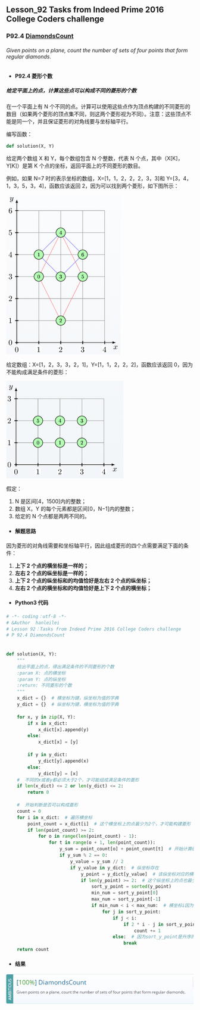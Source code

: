 ## Lesson_92 Tasks from Indeed Prime 2016 College Coders challenge

### P92.4 [DiamondsCount](https://app.codility.com/programmers/lessons/92-tasks_from_indeed_prime_2016_college_coders_challenge/diamonds_count/)

###### Given points on a plane, count the number of sets of four points that form regular diamonds.

- #### P92.4 菱形个数

##### 给定平面上的点，计算这些点可以构成不同的菱形的个数

在一个平面上有 N 个不同的点。计算可以使用这些点作为顶点构建的不同菱形的数目（如果两个菱形的顶点集不同，则这两个菱形视为不同）。注意：这些顶点不能是同一个，并且保证菱形的对角线要与坐标轴平行。

编写函数：

```python
def solution(X, Y)
```

给定两个数组 X 和 Y，每个数组包含 N 个整数，代表 N 个点，其中（X[K]，Y[K]）是第 K 个点的坐标，返回平面上的不同菱形的数目。

例如，如果 N=7 时的表示坐标的数组，X=[1，1，2，2，2，3，3]和 Y=[3，4，1，3，5，3，4]，函数应该返回 2，因为可以找到两个菱形，如下图所示：

![image](https://github.com/Anfany/Codility-Lessons-By-Python3/blob/master/L92_Tasks%20from%20Indeed%20Prime%202016%20College%20Coders%20challenge/92.4.1.png)

给定数组：X=[1，2，3，3，2，1]，Y=[1，1，2，2，2]，函数应该返回 0，因为不能构成满足条件的菱形：

![image](https://github.com/Anfany/Codility-Lessons-By-Python3/blob/master/L92_Tasks%20from%20Indeed%20Prime%202016%20College%20Coders%20challenge/92.4.2.png)

假定：

1. N 是区间[4，1500]内的整数；
2. 数组 X，Y 的每个元素都是区间[0，N−1]内的整数；
3. 给定的 N 个点都是两两不同的。

- #### 解题思路

因为菱形的对角线需要和坐标轴平行，因此组成菱形的四个点需要满足下面的条件：

1.  **上下 2 个点的横坐标是一样的；**
2.  **左右 2 个点的纵坐标是一样的；**
3.  **上下 2 个点的纵坐标和的均值恰好是左右 2 个点的纵坐标；**
4.  **左右 2 个点的横坐标和的均值恰好是上下 2 个点的横坐标；**

- #### Python3 代码

```python
# -*- coding：utf-8 -*-
# &Author  hanleilei
# Lesson 92：Tasks from Indeed Prime 2016 College Coders challenge
# P 92.4 DiamondsCount


def solution(X, Y):
    """
    给出平面上的点，得出满足条件的不同菱形的个数
    :param X: 点的横坐标
    :param Y: 点的纵坐标
    :return: 不同菱形的个数
    """
    x_dict = {}  # 横坐标为键，纵坐标为值的字典
    y_dict = {}  # 纵坐标为键，横坐标为值的字典

    for x, y in zip(X, Y):
        if x in x_dict:
            x_dict[x].append(y)
        else:
            x_dict[x] = [y]

        if y in y_dict:
            y_dict[y].append(x)
        else:
            y_dict[y] = [x]
    #  不同的x或者y都必须大于2个，才可能组成满足条件的菱形
    if len(x_dict) <= 2 or len(y_dict) <= 2:
        return 0

    #  开始判断是否可以构成菱形
    count = 0
    for i in x_dict:  # 遍历横坐标
        point_count = x_dict[i]  # 这个横坐标上的点最少为2个，才可能构建菱形
        if len(point_count) >= 2:
            for o in range(len(point_count) - 1):
                for t in range(o + 1, len(point_count)):
                    y_sum = point_count[o] + point_count[t]  # 开始计算纵坐标的均值，需要为整数
                    if y_sum % 2 == 0:
                        y_value = y_sum // 2
                        if y_value in y_dict:  # 纵坐标存在
                            y_point = y_dict[y_value]  # 该纵坐标对应的横坐标序列
                            if len(y_point) >= 2:  # 这个纵坐标上的点也最少也为2个
                                sort_y_point = sorted(y_point)
                                min_num = sort_y_point[0]
                                max_num = sort_y_point[-1]
                                if min_num < i < max_num:  # 横坐标i因为是均值，因此需要在这个序列的最大最小值之间
                                    for j in sort_y_point:
                                        if j < i:
                                            if 2 * i - j in sort_y_point:  # 纵坐标对应的2个横坐标的均值恰好为i
                                                count += 1
                                        else:  # 因为sort_y_point是升序的，一旦大于i，后面的就不可能了
                                            break
    return count
```

- #### 结果

![image](https://github.com/Anfany/Codility-Lessons-By-Python3/blob/master/L92_Tasks%20from%20Indeed%20Prime%202016%20College%20Coders%20challenge/92.4.png)
